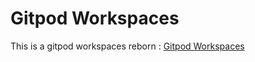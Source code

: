 # Gitpod Workspaces
This is a gitpod workspaces reborn : [Gitpod Workspaces](https://gitpod.io/#https://github.com/in1tialford/Gitpod-Workspaces)
